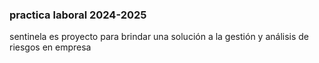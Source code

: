 ### practica laboral 2024-2025
sentinela es proyecto para brindar una solución a la gestión y análisis de riesgos en empresa
